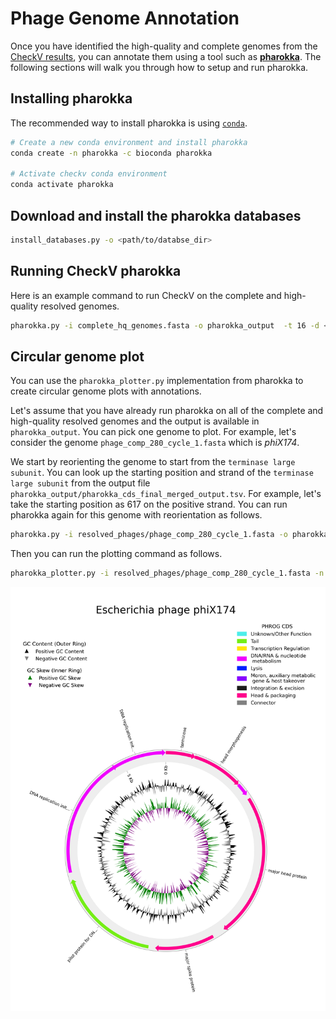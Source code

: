 # Phage Genome Annotation

Once you have identified the high-quality and complete genomes from the [CheckV results](https://phables.readthedocs.io/en/latest/quality/), you can annotate them using a tool such as [**pharokka**](https://github.com/gbouras13/pharokka). The following sections will walk you through how to setup and run pharokka.

## Installing pharokka

The recommended way to install pharokka is using [`conda`](https://docs.conda.io/en/latest/).

```bash
# Create a new conda environment and install pharokka
conda create -n pharokka -c bioconda pharokka

# Activate checkv conda environment
conda activate pharokka
```

## Download and install the pharokka databases

```bash
install_databases.py -o <path/to/databse_dir>
```

## Running CheckV pharokka

Here is an example command to run CheckV on the complete and high-quality resolved genomes.

```bash
pharokka.py -i complete_hq_genomes.fasta -o pharokka_output  -t 16 -d <path/to/database_dir>
```

## Circular genome plot

You can use the `pharokka_plotter.py` implementation from pharokka to create circular genome plots with annotations.

Let's assume that you have already run pharokka on all of the complete and high-quality resolved genomes and the output is available in `pharokka_output`. You can pick one genome to plot. For example, let's consider the genome `phage_comp_280_cycle_1.fasta` which is *phiX174*.

We start by reorienting the genome to start from the `terminase large subunit`. You can look up the starting position and strand of the `terminase large subunit` from the output file `pharokka_output/pharokka_cds_final_merged_output.tsv`. For example, let's take the starting position as 617 on the positive strand. You can run pharokka again for this genome with reorientation as follows.

```bash
pharokka.py -i resolved_phages/phage_comp_280_cycle_1.fasta -o pharokka_output_phage_comp_280_cycle_1 -d <path/to/databse_dir> -t 16 --terminase --terminase_strand 'pos' --terminase_start 617
```

Then you can run the plotting command as follows.

```bash
pharokka_plotter.py -i resolved_phages/phage_comp_280_cycle_1.fasta -n phage_comp_280_cycle_1_plot -o pharokka_output_phage_comp_250_cycle_1 -t "Escherichia phage phiX174"
```

![](images/phage_comp_280_cycle_1_plot.png)